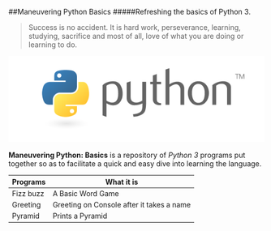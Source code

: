 ##Maneuvering Python Basics
#####Refreshing the basics of Python 3.

>Success is no accident. 
>It is hard work, perseverance, learning, studying, sacrifice and most of all, love of what you are doing or learning to do. 

![Python Logo](/python-logo.png)

**Maneuvering Python: Basics** is a repository of *Python 3* programs put together so as to facilitate a quick and easy dive into learning the language. 

Programs | What it is
---------|-------------
Fizz buzz |  A Basic Word Game 
Greeting |  Greeting on Console after it takes a name
Pyramid | Prints a Pyramid
